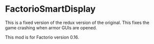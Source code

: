 # FactorioSmartDisplay
This is a fixed version of the redux version of the original. This fixes the game crashing when armor GUIs are opened.

This mod is for Factorio version 0.16.
